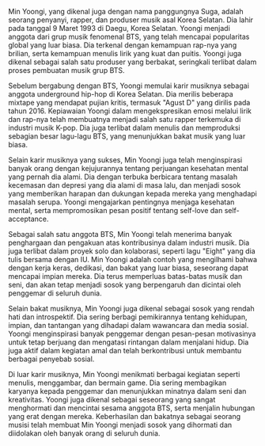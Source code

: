 <p>Min Yoongi, yang dikenal juga dengan nama panggungnya Suga, adalah seorang penyanyi, rapper, dan produser musik asal Korea Selatan. Dia lahir pada tanggal 9 Maret 1993 di Daegu, Korea Selatan. Yoongi menjadi anggota dari grup musik fenomenal BTS, yang telah mencapai popularitas global yang luar biasa. Dia terkenal dengan kemampuan rap-nya yang brilian, serta kemampuan menulis lirik yang kuat dan puitis. Yoongi juga dikenal sebagai salah satu produser yang berbakat, seringkali terlibat dalam proses pembuatan musik grup BTS.</p>
<p>Sebelum bergabung dengan BTS, Yoongi memulai karir musiknya sebagai anggota underground hip-hop di Korea Selatan. Dia merilis beberapa mixtape yang mendapat pujian kritis, termasuk "Agust D" yang dirilis pada tahun 2016. Kepiawaian Yoongi dalam mengekspresikan emosi melalui lirik dan rap-nya telah membuatnya menjadi salah satu rapper terkemuka di industri musik K-pop. Dia juga terlibat dalam menulis dan memproduksi sebagian besar lagu-lagu BTS, yang menunjukkan bakat musik yang luar biasa.</p>
<p>Selain karir musiknya yang sukses, Min Yoongi juga telah menginspirasi banyak orang dengan kejujurannya tentang perjuangan kesehatan mental yang pernah dia alami. Dia dengan terbuka berbicara tentang masalah kecemasan dan depresi yang dia alami di masa lalu, dan menjadi sosok yang memberikan harapan dan dukungan kepada mereka yang menghadapi masalah serupa. Yoongi mengajarkan pentingnya menjaga kesehatan mental, serta mempromosikan pesan positif tentang self-love dan self-acceptance.</p>
<p>Sebagai salah satu anggota BTS, Min Yoongi telah menerima banyak penghargaan dan pengakuan atas kontribusinya dalam industri musik. Dia juga terlibat dalam proyek solo dan kolaborasi, seperti lagu "Eight" yang dia tulis bersama dengan IU. Min Yoongi adalah contoh yang mengilhami bahwa dengan kerja keras, dedikasi, dan bakat yang luar biasa, seseorang dapat mencapai impian mereka. Dia terus memperluas batas-batas musik dan seni, dan akan tetap menjadi sosok yang berpengaruh dan dicintai oleh penggemar di seluruh dunia.</p>
<p>Selain bakat musiknya, Min Yoongi juga dikenal sebagai sosok yang rendah hati dan introspektif. Dia sering berbagi pemikirannya tentang kehidupan, impian, dan tantangan yang dihadapi dalam wawancara dan media sosial. Yoongi menginspirasi banyak penggemar dengan pesan-pesan motivasinya untuk tetap berjuang dan mengatasi rintangan dalam menjalani hidup. Dia juga aktif dalam kegiatan amal dan telah berkontribusi untuk membantu berbagai penyebab sosial.</p>
<p>Di luar karir musiknya, Min Yoongi menikmati berbagai kegiatan seperti menulis, menggambar, dan bermain game. Dia sering membagikan karyanya kepada penggemar dan menunjukkan minatnya dalam seni dan kreativitas. Yoongi juga dikenal sebagai seseorang yang sangat menghormati dan mencintai sesama anggota BTS, serta menjalin hubungan yang erat dengan mereka. Keberhasilan dan bakatnya sebagai seorang musisi telah membuat Min Yoongi menjadi sosok yang dihormati dan diidolakan oleh banyak orang di seluruh dunia.</p>